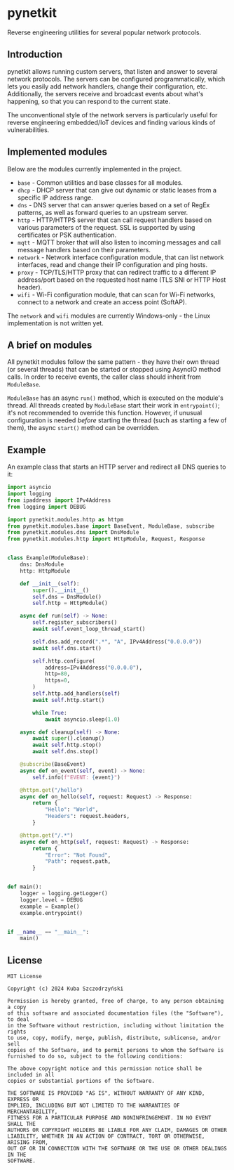 # pynetkit

Reverse engineering utilities for several popular network protocols.

## Introduction

pynetkit allows running custom servers, that listen and answer to several network protocols. The servers can be
configured programmatically, which lets you easily add network handlers, change their configuration, etc. Additionally,
the servers receive and broadcast events about what's happening, so that you can respond to the current state.

The unconventional style of the network servers is particularly useful for reverse engineering embedded/IoT devices
and finding various kinds of vulnerabilities.

## Implemented modules

Below are the modules currently implemented in the project.

- `base` - Common utilities and base classes for all modules.
- `dhcp` - DHCP server that can give out dynamic or static leases from a specific IP address range.
- `dns` - DNS server that can answer queries based on a set of RegEx patterns, as well as forward queries to an upstream server.
- `http` - HTTP/HTTPS server that can call request handlers based on various parameters of the request. SSL is supported by using certificates or PSK authentication.
- `mqtt` - MQTT broker that will also listen to incoming messages and call message handlers based on their parameters.
- `network` - Network interface configuration module, that can list network interfaces, read and change their IP configuration and ping hosts.
- `proxy` - TCP/TLS/HTTP proxy that can redirect traffic to a different IP address/port based on the requested host name (TLS SNI or HTTP Host header).
- `wifi` - Wi-Fi configuration module, that can scan for Wi-Fi networks, connect to a network and create an access point (SoftAP).

The `network` and `wifi` modules are currently Windows-only - the Linux implementation is not written yet.

## A brief on modules

All pynetkit modules follow the same pattern - they have their own thread (or several threads) that can be started or
stopped using AsyncIO method calls. In order to receive events, the caller class should inherit from `ModuleBase`.

`ModuleBase` has an async `run()` method, which is executed on the module's thread. All threads created by `ModuleBase`
start their work in `entrypoint()`; it's not recommended to override this function. However, if unusual configuration
is needed *before* starting the thread (such as starting a few of them), the async `start()` method can be overridden.

## Example

An example class that starts an HTTP server and redirect all DNS queries to it:

```python
import asyncio
import logging
from ipaddress import IPv4Address
from logging import DEBUG

import pynetkit.modules.http as httpm
from pynetkit.modules.base import BaseEvent, ModuleBase, subscribe
from pynetkit.modules.dns import DnsModule
from pynetkit.modules.http import HttpModule, Request, Response


class Example(ModuleBase):
    dns: DnsModule
    http: HttpModule

    def __init__(self):
        super().__init__()
        self.dns = DnsModule()
        self.http = HttpModule()

    async def run(self) -> None:
        self.register_subscribers()
        await self.event_loop_thread_start()

        self.dns.add_record(".*", "A", IPv4Address("0.0.0.0"))
        await self.dns.start()

        self.http.configure(
            address=IPv4Address("0.0.0.0"),
            http=80,
            https=0,
        )
        self.http.add_handlers(self)
        await self.http.start()

        while True:
            await asyncio.sleep(1.0)

    async def cleanup(self) -> None:
        await super().cleanup()
        await self.http.stop()
        await self.dns.stop()

    @subscribe(BaseEvent)
    async def on_event(self, event) -> None:
        self.info(f"EVENT: {event}")

    @httpm.get("/hello")
    async def on_hello(self, request: Request) -> Response:
        return {
            "Hello": "World",
            "Headers": request.headers,
        }

    @httpm.get("/.*")
    async def on_http(self, request: Request) -> Response:
        return {
            "Error": "Not Found",
            "Path": request.path,
        }


def main():
    logger = logging.getLogger()
    logger.level = DEBUG
    example = Example()
    example.entrypoint()


if __name__ == "__main__":
    main()

```

## License

```
MIT License

Copyright (c) 2024 Kuba Szczodrzyński

Permission is hereby granted, free of charge, to any person obtaining a copy
of this software and associated documentation files (the "Software"), to deal
in the Software without restriction, including without limitation the rights
to use, copy, modify, merge, publish, distribute, sublicense, and/or sell
copies of the Software, and to permit persons to whom the Software is
furnished to do so, subject to the following conditions:

The above copyright notice and this permission notice shall be included in all
copies or substantial portions of the Software.

THE SOFTWARE IS PROVIDED "AS IS", WITHOUT WARRANTY OF ANY KIND, EXPRESS OR
IMPLIED, INCLUDING BUT NOT LIMITED TO THE WARRANTIES OF MERCHANTABILITY,
FITNESS FOR A PARTICULAR PURPOSE AND NONINFRINGEMENT. IN NO EVENT SHALL THE
AUTHORS OR COPYRIGHT HOLDERS BE LIABLE FOR ANY CLAIM, DAMAGES OR OTHER
LIABILITY, WHETHER IN AN ACTION OF CONTRACT, TORT OR OTHERWISE, ARISING FROM,
OUT OF OR IN CONNECTION WITH THE SOFTWARE OR THE USE OR OTHER DEALINGS IN THE
SOFTWARE.

```
